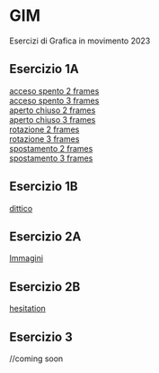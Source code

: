 # GIM
Esercizi di Grafica in movimento 2023

## Esercizio 1A

[acceso spento 2 frames](Esercizio_1A/template/acceso_spento_2.html)  
[acceso spento 3 frames](Esercizio_1A/template/acceso_spento_3.html)  
[aperto chiuso 2 frames](Esercizio_1A/template/aperto_chiuso_2.html)  
[aperto chiuso 3 frames](Esercizio_1A/template/aperto_chiuso_3.html)  
[rotazione 2 frames](Esercizio_1A/template/rotazione_2.html)  
[rotazione 3 frames](Esercizio_1A/template/rotazione_3.html)  
[spostamento 2 frames](Esercizio_1A/template/spostamento_2.html)  
[spostamento 3 frames](Esercizio_1A/template/spostamento_3.html)  

## Esercizio 1B

[dittico](Esercizio_1B/template/Abstract.html)

## Esercizio 2A

[Immagini](Esercizio_2A/Esercizio_2A.html)

## Esercizio 2B

[hesitation](Esercizio_2B/Hesitation.html)

## Esercizio 3

//coming soon
